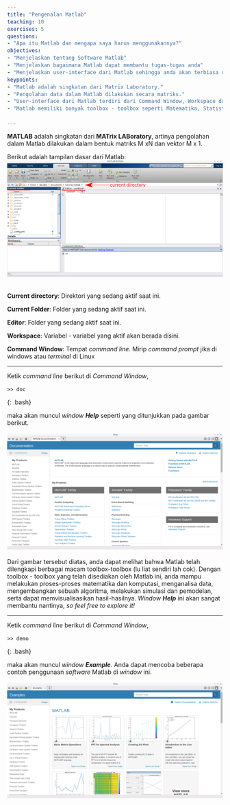 ```yaml
---
title: "Pengenalan Matlab"
teaching: 10
exercises: 5
questions:
- "Apa itu Matlab dan mengapa saya harus menggunakannya?"
objectives:
- "Menjelaskan tentang Software Matlab"
- "Menjelaskan bagaimana Matlab dapat membantu tugas-tugas anda"
- "Menjelaskan user-interface dari Matlab sehingga anda akan terbiasa dengannya"
keypoints:
- "Matlab adalah singkatan dari Matrix Laboratory."
- "Pengolahan data dalam Matlab dilakukan secara matriks."
- "User-interface dari Matlab terdiri dari Command Window, Workspace dan Editor"
- "Matlab memiliki banyak toolbox - toolbox seperti Matematika, Statistika, Optimasi, Sistem Kontrol, Audio dan Image Processing, dll"

---
```


**MATLAB** adalah singkatan dari **MATrix LABoratory**, artinya pengolahan dalam Matlab dilakukan dalam bentuk matriks M xN dan vektor M x 1.

Berikut adalah tampilan dasar dari Matlab:
![uiMatlab](../fig/matlab.png)
<br/><br/><br/>
**Current directory**: Direktori yang sedang aktif saat ini.

**Current Folder**: Folder yang sedang aktif saat ini.

**Editor**: Folder yang sedang aktif saat ini.

**Workspace**: Variabel - variabel yang aktif akan berada disini.

**Command Window**: Tempat *command line*. Mirip *command prompt* jika di windows atau *terminal* di Linux

---

Ketik *command line* berikut di *Command Window*,

~~~
>> doc
~~~
{: .bash}

maka akan muncul *window **Help*** seperti yang ditunjukkan pada gambar berikut.

![helpMatlab](../fig/matlab2.png)
<br/><br/>
Dari gambar tersebut diatas, anda dapat melihat bahwa Matlab telah dilengkapi berbagai macam toolbox-toolbox (lu liat sendiri lah cok). Dengan toolbox - toolbox yang telah disediakan oleh Matlab ini, anda mampu melakukan proses-proses matematika dan komputasi, menganalisa data, mengembangkan sebuah algoritma, melakukan simulasi dan pemodelan, serta dapat memvisualisasikan hasil-hasilnya. *Window **Help*** ini akan sangat membantu nantinya, *so feel free to explore it!*

---

Ketik *command line* berikut di *Command Window*,

~~~
>> demo
~~~
{: .bash}

maka akan muncul *window **Example***. Anda dapat mencoba beberapa contoh penggunaan *software* Matlab di *window* ini.

![helpMatlab](../fig/matlab3.png)